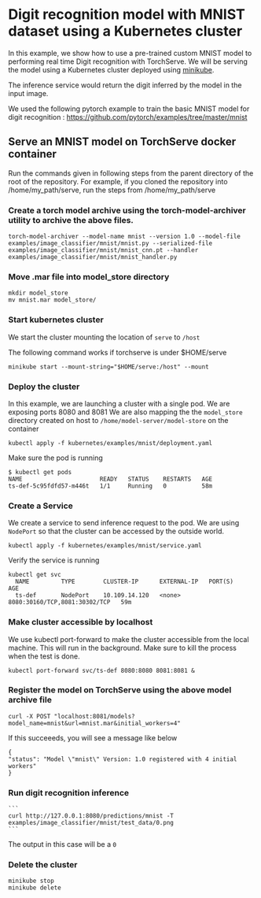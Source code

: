 # Digit recognition model with MNIST dataset using a Kubernetes cluster

In this example, we show how to use a pre-trained custom MNIST model to performing real time Digit recognition with TorchServe.
We will be serving the model using a Kubernetes cluster deployed using [minikube](https://minikube.sigs.k8s.io/docs/start/).

The inference service would return the digit inferred by the model in the input image.

We used the following pytorch example to train the basic MNIST model for digit recognition :
https://github.com/pytorch/examples/tree/master/mnist

## Serve an MNIST model on TorchServe docker container

Run the commands given in following steps from the parent directory of the root of the repository. For example, if you cloned the repository into /home/my_path/serve, run the steps from /home/my_path/serve

 ### Create a torch model archive using the torch-model-archiver utility to archive the above files.

  ```
  torch-model-archiver --model-name mnist --version 1.0 --model-file examples/image_classifier/mnist/mnist.py --serialized-file examples/image_classifier/mnist/mnist_cnn.pt --handler  examples/image_classifier/mnist/mnist_handler.py
  ```

  ### Move .mar file into model_store directory

  ```
  mkdir model_store
  mv mnist.mar model_store/
  ```

  ### Start kubernetes cluster

  We start the cluster mounting the location of `serve` to `/host`

  The following command works if torchserve is under $HOME/serve
  ```
  minikube start --mount-string="$HOME/serve:/host" --mount
  ```

  ### Deploy the cluster

  In this example, we are launching a cluster with a single pod.
  We are exposing ports 8080 and 8081
  We are also mapping the the `model_store` directory created on host to
  `/home/model-server/model-store` on the container

  ```
  kubectl apply -f kubernetes/examples/mnist/deployment.yaml
  ```

  Make sure the pod is running

  ```
  $ kubectl get pods
  NAME                      READY   STATUS    RESTARTS   AGE
  ts-def-5c95fdfd57-m446t   1/1     Running   0          58m

  ```

  ### Create a Service
  We create a service to send inference request to the pod.
  We are using `NodePort` so that the cluster can be accessed by the outside world.

  ```
  kubectl apply -f kubernetes/examples/mnist/service.yaml
  ```

  Verify the service is running

  ```
  kubectl get svc
    NAME         TYPE        CLUSTER-IP      EXTERNAL-IP   PORT(S)                         AGE
    ts-def       NodePort    10.109.14.120   <none>        8080:30160/TCP,8081:30302/TCP   59m

  ```

  ### Make cluster accessible by localhost

  We use kubectl port-forward to make the cluster accessible from the local machine. This will run in the background. Make sure to kill the process when the test is done.

  ```
  kubectl port-forward svc/ts-def 8080:8080 8081:8081 &
  ```

  ### Register the model on TorchServe using the above model archive file

  ```
  curl -X POST "localhost:8081/models?model_name=mnist&url=mnist.mar&initial_workers=4"
  ```

  If this succeeeds, you will see a message like below

  ```
  {
  "status": "Model \"mnist\" Version: 1.0 registered with 4 initial workers"
  }
  ```

  ### Run digit recognition inference

    ```
    curl http://127.0.0.1:8080/predictions/mnist -T examples/image_classifier/mnist/test_data/0.png
    ```

   The output in this case will be a `0`


  ### Delete the cluster

  ```
  minikube stop
  minikube delete
  ```
